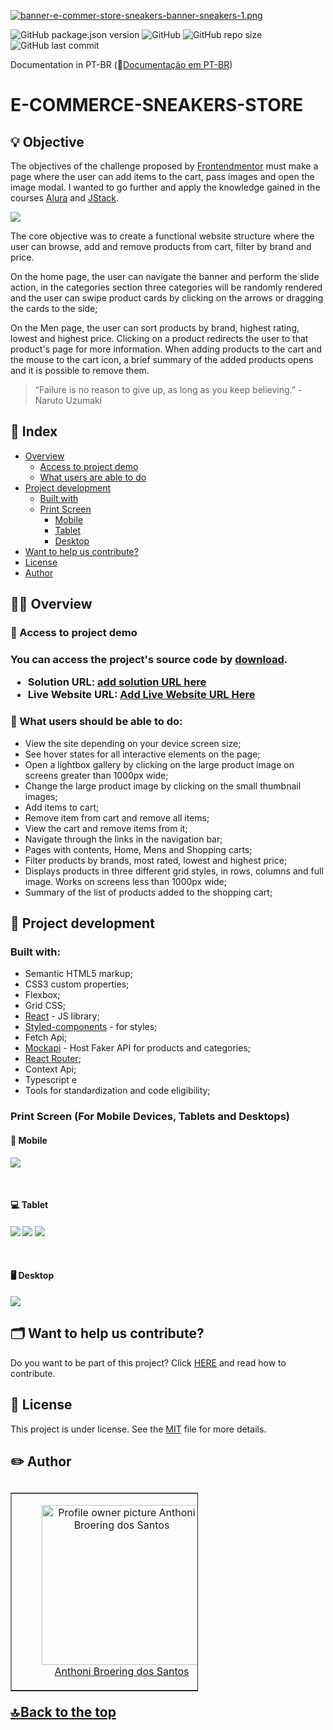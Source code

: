 
[![banner-e-commer-store-sneakers-banner-sneakers-1.png](https://i.postimg.cc/JhcLWWWf/banner-e-commer-store-sneakers-banner-sneakers-1.png)](https://postimg.cc/7C6cgdh9)

![GitHub package.json version](https://img.shields.io/github/package-json/v/anthonibs/e-commerce-sneakers-store?color=green&label=version) ![GitHub](https://img.shields.io/github/license/anthonibs/e-commerce-sneakers-store?color=green) ![GitHub repo size](https://img.shields.io/github/repo-size/anthonibs/e-commerce-sneakers-store?color=green)  ![GitHub last commit](https://img.shields.io/github/last-commit/anthonibs/e-commerce-sneakers-store?color=green)

Documentation in PT-BR (📃[Documentação em PT-BR](https://github.com/anthonibs/e-commerce-sneakers-store/blob/main/README-PT-BR.md))

<h1 id="e-commerce-sneakers-store">E-COMMERCE-SNEAKERS-STORE</h1>

<h2>💡 Objective</h2>

The objectives of the challenge proposed by [Frontendmentor](https://www.frontendmentor.io/challenges/ecommerce-product-page-UPsZ9MJp6) must make a page where the user can add items to the cart, pass images and open the image modal. I wanted to go further and apply the knowledge gained in the courses  [Alura](https://www.alura.com.br/) and [JStack](https://jstack.com.br/).

![](https://lh6.googleusercontent.com/h71WFvfWgPxGHr2IKIPdizeSbFeWqPHuiqg5glrvBmX6ksdKdKhVt23xydxWhHqjlPWIZtMiT1AyN9QclPbOROvQ_V8JJoSCeurpdQJWNVULlKkE8LmgcvyQ3QRqa9ZX2BP8mS1XlhLf41mpD5p0FkU)

The core objective was to create a functional website structure where the user can browse, add and remove products from cart, filter by brand and price.

On the home page, the user can navigate the banner and perform the slide action, in the categories section three categories will be randomly rendered and the user can swipe product cards by clicking on the arrows or dragging the cards to the side;

On the Men page, the user can sort products by brand, highest rating, lowest and highest price. Clicking on a product redirects the user to that product's page for more information. When adding products to the cart and the mouse to the cart icon, a brief summary of the added products opens and it is possible to remove them.

> “Failure is no reason to give up, as long as you keep believing.” - Naruto Uzumaki

## 📑 Index

-   [Overview](#overview)
	- [Access to project demo](#access-to-project-demo)
	- [What users are able to do](#what-users-should-be-able-to-do)
- [Project development](#project-development)
    -   [ Built with](#built-with)
    -   [Print Screen](#print-screen-for-mobile-devices-tablets-and-desktops)
	    - [Mobile](#mobile)
	    - [Tablet](#tablet)
	    - [Desktop](#desktop)
 - [Want to help us contribute?](#want-to-help-us-contribute)
 - [License](#license)
-  [Author](#author)


<h2 id="overview">👨‍💻 Overview</h2>

<h3 id="access-to-project-demo">🔗 Access to project demo<h3>

You can access the project's source code by [download](https://github.com/anthonibs/e-commerce-sneakers-store/archive/refs/heads/main.zip).

- Solution URL: [add solution URL here](https://www.frontendmentor.io/challenges/ecommerce-product-page-UPsZ9MJp6)
- Live Website URL: [Add Live Website URL Here](https://e-commerce-sneakers-store.vercel.app/)

<h3 id="what-users-should-be-able-to-do">🧞 What users should be able to do:</h3>

- View the site depending on your device screen size;
- See hover states for all interactive elements on the page;
- Open a lightbox gallery by clicking on the large product image on screens greater than 1000px wide;
- Change the large product image by clicking on the small thumbnail images;
- Add items to cart;
- Remove item from cart and remove all items;
- View the cart and remove items from it;
- Navigate through the links in the navigation bar;
- Pages with contents, Home, Mens and Shopping carts;
- Filter products by brands, most rated, lowest and highest price;
- Displays products in three different grid styles, in rows, columns and full image. Works on screens less than 1000px wide;
- Summary of the list of products added to the shopping cart;

<h2 id="project-development">🚀 Project development</h2>
<h3 id="built-with"> Built with:</h3>

- Semantic HTML5 markup;
- CSS3 custom properties;
- Flexbox;
- Grid CSS;
- [React](https://reactjs.org/) - JS library;
- [Styled-components](https://styled-components.com/) - for styles;
- Fetch Api;
- [Mockapi](https://mockapi.io/) - Host Faker API for products and categories;
-	[React Router](https://reactrouter.com/en/main);
-	Context Api;
- Typescript e
- Tools for standardization and code eligibility;


<h3 id="print-screen-for-mobile-devices-tablets-and-desktops">Print Screen (For Mobile Devices, Tablets and Desktops)</h3>
<h4 id="mobile">📱 Mobile</h4>

![](https://i.postimg.cc/ncypzrbn/Captura-de-tela-de-2023-02-13-23-44-47.png)

<br/>
<h4 id="tablet">💻 Tablet<h4>

![](https://i.postimg.cc/yNBKmG85/Captura-de-tela-de-2023-02-13-23-43-12.png)
![](https://i.postimg.cc/JzjmB8MZ/Captura-de-tela-de-2023-02-13-23-43-57.png)
![](https://i.postimg.cc/ncypzrbn/Captura-de-tela-de-2023-02-13-23-44-47.png)

<br/>
<h4 id="desktop">🖥️ Desktop</h4>

![](https://i.postimg.cc/28bCrvtH/Captura-de-tela-de-2023-02-13-23-45-41.png)

<h2 id="want-to-help-us-contribute">🗂️ Want to help us contribute?</h2>

Do you want to be part of this project? Click [HERE](https://github.com/anthonibs/e-commerce-sneakers-store/blob/main/CONTRIBUTING.md) and read how to contribute.

<h2 id="license">📙 License</h2>

This project is under license. See the [MIT](https://github.com/anthonibs/e-commerce-sneakers-store/blob/main/LICENSE) file for more details.

<h2 id="author">✏️ Author<h2>
<table border="1" cellpadding="1" cellspacing="1" style="width:300px">
	<tbody>
		<tr>
			<td>
			<div style="text-align:center">
			<figure class="image" style="display:inline-block"><img alt="Profile owner picture Anthoni Broering dos Santos" height="256" src="https://avatars.githubusercontent.com/u/77931577?v=4" width="256" />
      <br>
			<figcaption><a href="https://github.com/anthonibs">Anthoni Broering dos Santos</a></figcaption>
			</figure>
			</div>
			</td>
		</tr>
	</tbody>
</table>



[🔝 Back to the top](#e-commerce-sneakers-store)
